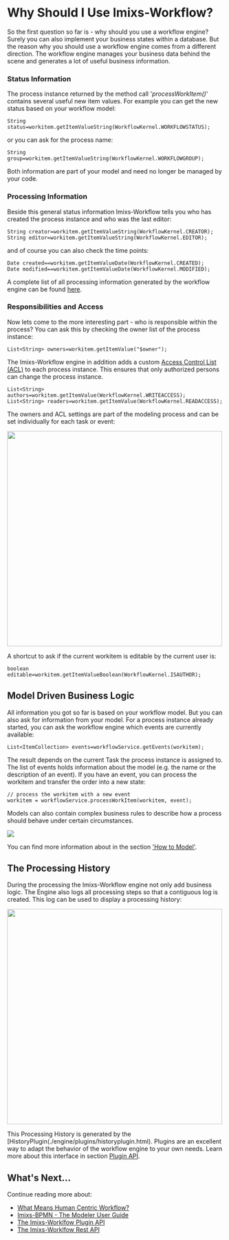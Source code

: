 # Why Should I Use Imixs-Workflow?

So the first question so far is - why should you use a workflow engine? 
Surely you can also implement your business states within a database. But the reason why you should use a workflow engine comes from a different direction. The workflow engine manages your business data behind the scene and generates a lot of useful business information. 

### Status Information

The process instance returned by the method call '_processWorkItem()_' contains several useful new item values. For example you can get the new status based on your workflow model:

	String status=workitem.getItemValueString(WorkflowKernel.WORKFLOWSTATUS);

or you can ask for the process name: 

	String group=workitem.getItemValueString(WorkflowKernel.WORKFLOWGROUP);
	
Both information are part of your model and need no longer be managed by your code. 
	
### Processing Information
	
Beside this general status information Imixs-Workflow tells you who has created the process instance and who was the last editor: 

	String creator=workitem.getItemValueString(WorkflowKernel.CREATOR);
	String editor=workitem.getItemValueString(WorkflowKernel.EDITOR);

and of course you can also check the time points: 

	Date created==workitem.getItemValueDate(WorkflowKernel.CREATED);
	Date modified==workitem.getItemValueDate(WorkflowKernel.MODIFIED);

A complete list of all processing information generated by the workflow engine can be found [here](./workitem.html). 

### Responsibilities and Access 
	
Now lets come to the more interesting part - who is responsible within the process? You can ask this by checking the owner list of the process instance:

	List<String> owners=workitem.getItemValue("$owner");

The Imixs-Workflow engine in addition adds a custom [Access Control List (ACL)](https://www.imixs.org/doc/engine/acl.html) to each process instance. This ensures that only authorized persons can change the process instance. 	


	List<String> authors=workitem.getItemValue(WorkflowKernel.WRITEACCESS);
	List<String> readers=workitem.getItemValue(WorkflowKernel.READACCESS);	

The owners and ACL settings are part of the modeling process and can be set individually for each task or event:

<img src="../images/bpmn-example02.png" width="500px" />

A shortcut to ask if the current workitem is editable by the current user is:

	boolean editable=workitem.getItemValueBoolean(WorkflowKernel.ISAUTHOR);



## Model Driven Business Logic

All information you got so far is based on your workflow model. But you can also ask for information from your model. 
For a process instance already started, you can ask the workflow engine which events are currently available:

	List<ItemCollection> events=workflowService.getEvents(workitem);

The result depends on the current Task the process instance is assigned to.
The list of events holds information about the model (e.g. the name or the description of an event). 
If you have an event, you can process the workitem and transfer the order into a new state:

	// process the workitem with a new event
	workitem = workflowService.processWorkItem(workitem, event);


Models can also contain complex business rules to describe how a process should behave under certain circumstances.

<img src="../images/modelling/example_06.png"/>

You can find more information about in the section ['How to Model'](./modelling/howto.html). 

## The Processing History 

During the processing the Imixs-Workflow engine not only add business logic. The Engine also logs all processing steps so that a contiguous log is created. This log can be used to display a processing history:

<img src="../images/modelling/order-02.png" width="500px" />

This Processing History is generated by the [HistoryPlugin(./engine/plugins/historyplugin.html). Plugins are an excellent way to adapt the behavior of the workflow engine to your own needs. Learn more about this interface in section [Plugin API](./engine/plugins/index.html). 

## What's Next...

Continue reading more about:

 * [What Means Human Centric Workflow?](../quickstart/human.html)
 * [Imixs-BPMN - The Modeler User Guide](../modelling/index.html)
 * [The Imixs-Worklfow Plugin API](../engine/plugins/index.html)
 * [The Imixs-Worklfow Rest API](../restapi/index.html)

